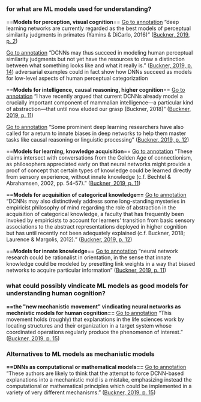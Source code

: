 ### for what are ML models used for understanding?

==**Models for perception, visual cognition**==
[Go to annotation](zotero://open-pdf/library/items/2RXEUYJP?page=2&annotation=J8VASFYW) “deep learning networks are currently regarded as the best models of perceptual similarity judgments in primates (Yamins & DiCarlo, 2016)” ([Buckner, 2019, p. 2](zotero://select/library/items/E5DLIBYK))

[Go to annotation](zotero://open-pdf/library/items/2RXEUYJP?page=14&annotation=USIWE5JX) “DCNNs may thus succeed in modeling human perceptual similarity judgments but not yet have the resources to draw a distinction between what something looks like and what it really is.” ([Buckner, 2019, p. 14](zotero://select/library/items/E5DLIBYK)) adversarial examples could in fact show how DNNs succeed as models for low-level aspects of human perceptual categorization

==**Models for intelligence, causal reasoning, higher cognition**==
[Go to annotation](zotero://open-pdf/library/items/2RXEUYJP?page=11&annotation=HIQTXRLX) “I have recently argued that current DCNNs already model a crucially important component of mammalian intelligence—a particular kind of abstraction—that until now eluded our grasp (Buckner, 2018)” ([Buckner, 2019, p. 11](zotero://select/library/items/E5DLIBYK))

[Go to annotation](zotero://open-pdf/library/items/2RXEUYJP?page=12&annotation=YJPVNL8T) “Some prominent deep learning researchers have also called for a return to innate biases in deep networks to help them master tasks like causal reasoning or linguistic processing” ([Buckner, 2019, p. 12](zotero://select/library/items/E5DLIBYK))

==**Models for learning, knowledge acquisition**==
[Go to annotation](zotero://open-pdf/library/items/2RXEUYJP?page=11&annotation=M6FVFDAX) “These claims intersect with conversations from the Golden Age of connectionism, as philosophers appreciated early on that neural networks might provide a proof of concept that certain types of knowledge could be learned directly from sensory experience, without innate knowledge (c.f. Bechtel & Abrahamsen, 2002, pp. 54–57).” ([Buckner, 2019, p. 11](zotero://select/library/items/E5DLIBYK))

**==Models for acquisition of categorical knowledge==**
[Go to annotation](zotero://open-pdf/library/items/2RXEUYJP?page=12&annotation=24LI64CB) “DCNNs may also distinctively address some long-standing mysteries in empiricist philosophy of mind regarding the role of abstraction in the acquisition of categorical knowledge, a faculty that has frequently been invoked by empiricists to account for learners' transition from basic sensory associations to the abstract representations deployed in higher cognition but has until recently not been adequately explained (c.f. Buckner, 2018; Laurence & Margolis, 2012).” ([Buckner, 2019, p. 12](zotero://select/library/items/E5DLIBYK))

==**Models for innate knowledge**==
[Go to annotation](zotero://open-pdf/library/items/2RXEUYJP?page=11&annotation=Z8JD49BI) “neural network research could be rationalist in orientation, in the sense that innate knowledge could be modeled by presetting link weights in a way that biased networks to acquire particular information” ([Buckner, 2019, p. 11](zotero://select/library/items/E5DLIBYK))



### what could possibly vindicate ML models as good models for understanding human cognition?

**==the "new mechanistic movement" vindicating neural networks as mechnistic models for human cognition==**
[Go to annotation](zotero://open-pdf/library/items/2RXEUYJP?page=15&annotation=ZMPSJW9E) “This movement holds (roughly) that explanations in the life sciences work by locating structures and their organization in a target system whose coordinated operations regularly produce the phenomenon of interest.” ([Buckner, 2019, p. 15](zotero://select/library/items/E5DLIBYK)) 



### Alternatives to ML models as mechanistic models

**==DNNs as computational or mathematical models==**
[Go to annotation](zotero://open-pdf/library/items/2RXEUYJP?page=15&annotation=R7LYZSYQ) “These authors are likely to think that the attempt to force DCNN-based explanations into a mechanistic mold is a mistake, emphasizing instead the computational or mathematical principles which could be implemented in a variety of very different mechanisms.” ([Buckner, 2019, p. 15](zotero://select/library/items/E5DLIBYK))

